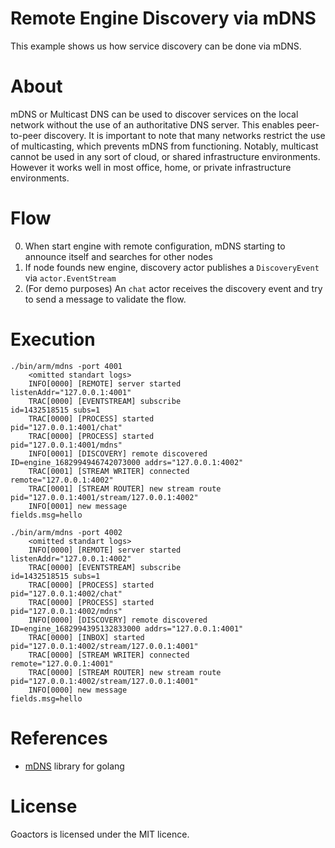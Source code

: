 # Remote Engine Discovery via mDNS
This example shows us how service discovery can be done via mDNS.

# About
mDNS or Multicast DNS can be used to discover services on the local network without the use of an authoritative DNS server.
This enables peer-to-peer discovery. It is important to note that many networks restrict the use of multicasting, which prevents mDNS from functioning.
Notably, multicast cannot be used in any sort of cloud, or shared infrastructure environments.
However it works well in most office, home, or private infrastructure environments.

# Flow
 0. When start engine with remote configuration, mDNS starting to announce itself and searches for other nodes
 1. If node founds new engine, discovery actor publishes a `DiscoveryEvent` via `actor.EventStream`
 2. (For demo purposes) An `chat` actor receives the discovery event and try to send a message to validate the flow.

# Execution 

```
./bin/arm/mdns -port 4001
    <omitted standart logs>
    INFO[0000] [REMOTE] server started                       listenAddr="127.0.0.1:4001"
    TRAC[0000] [EVENTSTREAM] subscribe                       id=1432518515 subs=1
    TRAC[0000] [PROCESS] started                             pid="127.0.0.1:4001/chat"
    TRAC[0000] [PROCESS] started                             pid="127.0.0.1:4001/mdns"
    INFO[0001] [DISCOVERY] remote discovered                 ID=engine_1682994946742073000 addrs="127.0.0.1:4002"
    TRAC[0001] [STREAM WRITER] connected                     remote="127.0.0.1:4002"
    TRAC[0001] [STREAM ROUTER] new stream route              pid="127.0.0.1:4001/stream/127.0.0.1:4002"
    INFO[0001] new message                                   fields.msg=hello
```
```
./bin/arm/mdns -port 4002
    <omitted standart logs>
    INFO[0000] [REMOTE] server started                       listenAddr="127.0.0.1:4002"
    TRAC[0000] [EVENTSTREAM] subscribe                       id=1432518515 subs=1
    TRAC[0000] [PROCESS] started                             pid="127.0.0.1:4002/chat"
    TRAC[0000] [PROCESS] started                             pid="127.0.0.1:4002/mdns"
    INFO[0000] [DISCOVERY] remote discovered                 ID=engine_1682994395132833000 addrs="127.0.0.1:4001"
    TRAC[0000] [INBOX] started                               pid="127.0.0.1:4002/stream/127.0.0.1:4001"
    TRAC[0000] [STREAM WRITER] connected                     remote="127.0.0.1:4001"
    TRAC[0000] [STREAM ROUTER] new stream route              pid="127.0.0.1:4002/stream/127.0.0.1:4001"
    INFO[0000] new message                                   fields.msg=hello
```

# References
- [mDNS](https://github.com/grandcat/zeroconf.git) library for golang

# License

Goactors is licensed under the MIT licence.
